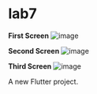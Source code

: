 # lab7

**First Screen**
![image](https://github.com/user-attachments/assets/583d13f5-a56f-4d6f-a338-0440d1fe7faf)


**Second Screen**
![image](https://github.com/user-attachments/assets/bd99abf1-9924-4334-a1dd-8ff9ad520432)


**Third Screen**
![image](https://github.com/user-attachments/assets/d35e497c-01eb-4654-b771-51509baafb63)




A new Flutter project.

